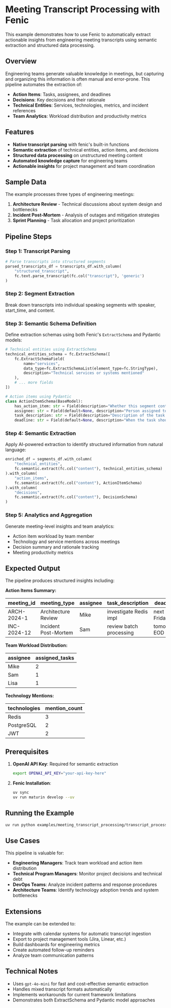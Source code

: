 # Meeting Transcript Processing with Fenic

This example demonstrates how to use Fenic to automatically extract actionable insights from engineering meeting transcripts using semantic extraction and structured data processing.

## Overview

Engineering teams generate valuable knowledge in meetings, but capturing and organizing this information is often manual and error-prone. This pipeline automates the extraction of:

- **Action Items**: Tasks, assignees, and deadlines
- **Decisions**: Key decisions and their rationale
- **Technical Entities**: Services, technologies, metrics, and incident references
- **Team Analytics**: Workload distribution and productivity metrics

## Features

- **Native transcript parsing** with fenic's built-in functions
- **Semantic extraction** of technical entities, action items, and decisions
- **Structured data processing** on unstructured meeting content
- **Automated knowledge capture** for engineering teams
- **Actionable insights** for project management and team coordination

## Sample Data

The example processes three types of engineering meetings:

1. **Architecture Review** - Technical discussions about system design and bottlenecks
2. **Incident Post-Mortem** - Analysis of outages and mitigation strategies
3. **Sprint Planning** - Task allocation and project prioritization

## Pipeline Steps

### Step 1: Transcript Parsing

```python
# Parse transcripts into structured segments
parsed_transcripts_df = transcripts_df.with_column(
    "structured_transcript",
    fc.text.parse_transcript(fc.col("transcript"), 'generic')
)
```

### Step 2: Segment Extraction

Break down transcripts into individual speaking segments with speaker, start_time, and content.

### Step 3: Semantic Schema Definition

Define extraction schemas using both Fenic's `ExtractSchema` and Pydantic models:

```python
# Technical entities using ExtractSchema
technical_entities_schema = fc.ExtractSchema([
    fc.ExtractSchemaField(
        name="services",
        data_type=fc.ExtractSchemaList(element_type=fc.StringType),
        description="Technical services or systems mentioned"
    ),
    # ... more fields
])

# Action items using Pydantic
class ActionItemSchema(BaseModel):
    has_action_item: str = Field(description="Whether this segment contains an action item (yes/no)")
    assignee: str = Field(default=None, description="Person assigned to the action item")
    task_description: str = Field(description="Description of the task or action")
    deadline: str = Field(default=None, description="When the task should be completed")
```

### Step 4: Semantic Extraction

Apply AI-powered extraction to identify structured information from natural language:

```python
enriched_df = segments_df.with_column(
    "technical_entities",
    fc.semantic.extract(fc.col("content"), technical_entities_schema)
).with_column(
    "action_items",
    fc.semantic.extract(fc.col("content"), ActionItemSchema)
).with_column(
    "decisions",
    fc.semantic.extract(fc.col("content"), DecisionSchema)
)
```

### Step 5: Analytics and Aggregation

Generate meeting-level insights and team analytics:

- Action item workload by team member
- Technology and service mentions across meetings
- Decision summary and rationale tracking
- Meeting productivity metrics

## Expected Output

The pipeline produces structured insights including:

**Action Items Summary:**

| meeting_id  | meeting_type         | assignee | task_description        | deadline     |
| ----------- | -------------------- | -------- | ----------------------- | ------------ |
| ARCH-2024-1 | Architecture Review  | Mike     | investigate Redis impl  | next Friday  |
| INC-2024-12 | Incident Post-Mortem | Sam      | review batch processing | tomorrow EOD |

**Team Workload Distribution:**

| assignee | assigned_tasks |
| -------- | -------------- |
| Mike     | 2              |
| Sam      | 1              |
| Lisa     | 1              |

**Technology Mentions:**

| technologies | mention_count |
| ------------ | ------------- |
| Redis        | 3             |
| PostgreSQL   | 2             |
| JWT          | 2             |

## Prerequisites

1. **OpenAI API Key**: Required for semantic extraction

   ```bash
   export OPENAI_API_KEY="your-api-key-here"
   ```

2. **Fenic Installation**:
   ```bash
   uv sync
   uv run maturin develop --uv
   ```

## Running the Example

```bash
uv run python examples/meeting_transcript_processing/transcript_processing.py
```

## Use Cases

This pipeline is valuable for:

- **Engineering Managers**: Track team workload and action item distribution
- **Technical Program Managers**: Monitor project decisions and technical debt
- **DevOps Teams**: Analyze incident patterns and response procedures
- **Architecture Teams**: Identify technology adoption trends and system bottlenecks

## Extensions

The example can be extended to:

- Integrate with calendar systems for automatic transcript ingestion
- Export to project management tools (Jira, Linear, etc.)
- Build dashboards for engineering metrics
- Create automated follow-up reminders
- Analyze team communication patterns

## Technical Notes

- Uses `gpt-4o-mini` for fast and cost-effective semantic extraction
- Handles mixed transcript formats automatically
- Implements workarounds for current framework limitations
- Demonstrates both ExtractSchema and Pydantic model approaches
